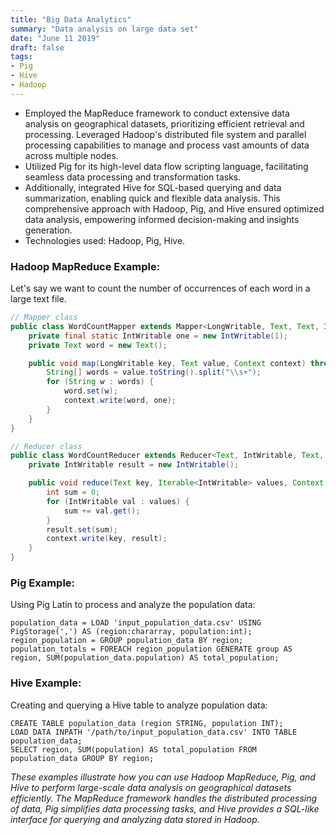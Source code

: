 ```yaml
---
title: "Big Data Analytics"
summary: "Data analysis on large data set"
date: "June 11 2019"
draft: false
tags:
- Pig
- Hive
- Hadoop
---
```


- Employed the MapReduce framework to conduct extensive data analysis on geographical datasets, prioritizing efficient retrieval and processing. Leveraged Hadoop's distributed file system and parallel processing capabilities to manage and process vast amounts of data across multiple nodes. 
- Utilized Pig for its high-level data flow scripting language, facilitating seamless data processing and transformation tasks. 
- Additionally, integrated Hive for SQL-based querying and data summarization, enabling quick and flexible data analysis. This comprehensive approach with Hadoop, Pig, and Hive ensured optimized data analysis, empowering informed decision-making and insights generation. 
- Technologies used: Hadoop, Pig, Hive.

### Hadoop MapReduce Example:

Let's say we want to count the number of occurrences of each word in a large text file.

```java
// Mapper class
public class WordCountMapper extends Mapper<LongWritable, Text, Text, IntWritable> {
    private final static IntWritable one = new IntWritable(1);
    private Text word = new Text();

    public void map(LongWritable key, Text value, Context context) throws IOException, InterruptedException {
        String[] words = value.toString().split("\\s+");
        for (String w : words) {
            word.set(w);
            context.write(word, one);
        }
    }
}

// Reducer class
public class WordCountReducer extends Reducer<Text, IntWritable, Text, IntWritable> {
    private IntWritable result = new IntWritable();

    public void reduce(Text key, Iterable<IntWritable> values, Context context) throws IOException, InterruptedException {
        int sum = 0;
        for (IntWritable val : values) {
            sum += val.get();
        }
        result.set(sum);
        context.write(key, result);
    }
}
```

### Pig Example:

Using Pig Latin to process and analyze the population data:

```pig
population_data = LOAD 'input_population_data.csv' USING PigStorage(',') AS (region:chararray, population:int);
region_population = GROUP population_data BY region;
population_totals = FOREACH region_population GENERATE group AS region, SUM(population_data.population) AS total_population;
```

### Hive Example:

Creating and querying a Hive table to analyze population data:

```hive
CREATE TABLE population_data (region STRING, population INT);
LOAD DATA INPATH '/path/to/input_population_data.csv' INTO TABLE population_data;
SELECT region, SUM(population) AS total_population FROM population_data GROUP BY region;
```
*These examples illustrate how you can use Hadoop MapReduce, Pig, and Hive to perform large-scale data analysis on geographical datasets efficiently. The MapReduce framework handles the distributed processing of data, Pig simplifies data processing tasks, and Hive provides a SQL-like interface for querying and analyzing data stored in Hadoop.*
